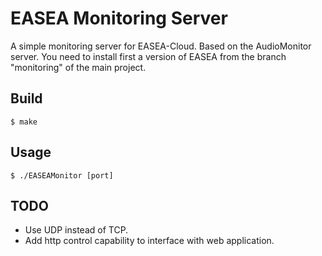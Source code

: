 # EASEA Monitoring Server

A simple monitoring server for EASEA-Cloud. Based on the AudioMonitor server.
You need to install first a version of EASEA from the branch "monitoring" of the main project.

## Build
```
$ make 
```

## Usage
```
$ ./EASEAMonitor [port]
```

## TODO 
* Use UDP instead of TCP.
* Add http control capability to interface with web application.
